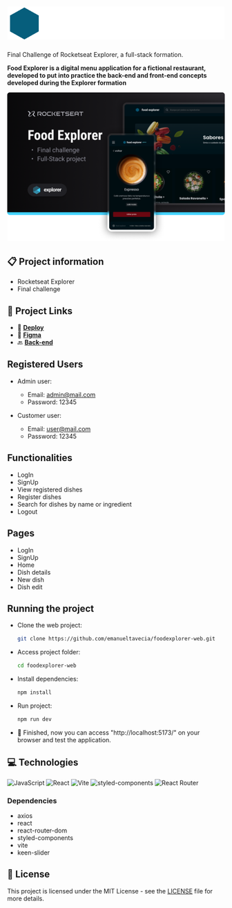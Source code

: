 # ![Food Explorer](./.github/logo.svg)

Final Challenge of Rocketseat Explorer, a full-stack formation.

**Food Explorer is a digital menu application for a fictional restaurant, developed to put into practice the back-end and front-end concepts developed during the Explorer formation**

![Food Explorer project screenshot](./.github/screenshot.png)

## 📋 Project information

- Rocketseat Explorer
- Final challenge

## 🔗 Project Links

- 🚀 [**Deploy**](https://foodexplorer-web-orpin.vercel.app/)
- 🎨 [**Figma**](https://www.figma.com/community/file/1196874589259687769)
- 🔙 [**Back-end**](https://github.com/emanueltavecia/foodexplorer-api)

## Registered Users

- Admin user:

  - Email: admin@mail.com
  - Password: 12345

- Customer user:
  - Email: user@mail.com
  - Password: 12345

## Functionalities

- LogIn
- SignUp
- View registered dishes
- Register dishes
- Search for dishes by name or ingredient
- Logout

## Pages

- LogIn
- SignUp
- Home
- Dish details
- New dish
- Dish edit

## Running the project

- Clone the web project:
  ```bash
  git clone https://github.com/emanueltavecia/foodexplorer-web.git
  ```
- Access project folder:
  ```bash
  cd foodexplorer-web
  ```
- Install dependencies:
  ```bash
  npm install
  ```
- Run project:
  ```bash
  npm run dev
  ```
- 🎉 Finished, now you can access "http://localhost:5173/" on your browser and test the application.

## 💻 Technologies

![JavaScript](https://img.shields.io/badge/javascript-F7DF1E?style=for-the-badge&logo=javascript&logoColor=black)
![React](https://img.shields.io/badge/react-%2320232a.svg?style=for-the-badge&logo=react&logoColor=%2361DAFB)
![Vite](https://img.shields.io/badge/vite-646CFF?style=for-the-badge&logo=vite&logoColor=white)
![styled-components](https://img.shields.io/badge/styled--components-DB7093?style=for-the-badge&logo=styled-components&logoColor=white)
![React Router](https://img.shields.io/badge/react--router--dom-CA4245?style=for-the-badge&logo=react-router&logoColor=white)

### Dependencies

- axios
- react
- react-router-dom
- styled-components
- vite
- keen-slider

## 📄 License

This project is licensed under the MIT License - see the [LICENSE](./LICENSE) file for more details.
